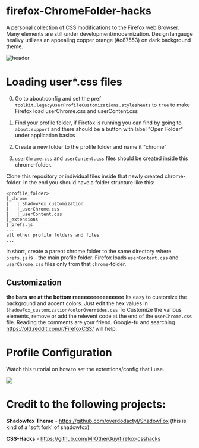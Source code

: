 # firefox-ChromeFolder-hacks
A personal collection of CSS modifications to the Firefox web Browser. Many elements are still under development/modernization. Design langauge healivy utilizes an appealing copper orange (#c87553) on dark background theme.

![header](https://i.imgur.com/yU2lHO5.png)

# Loading user*.css files

0. Go to about:config and set the pref `toolkit.legacyUserProfileCustomizations.stylesheets` to `true` to make Firefox load userChrome.css and userContent.css

1. Find your profile folder, if Firefox is running you can find by going to `about:support` and there should be a button with label "Open Folder" under application basics
2. Create a new folder to the profile folder and name it "chrome"
3. `userChrome.css` and `userContent.css` files should be created inside this chrome-folder.

Clone this repository or individual files inside that newly created chrome-folder.
In the end you should have a folder structure like this:

```
<profile_folder>
|_chrome
|   |_ShadowFox_customization
|   |_userChrome.css
|   |_userContent.css
|_extensions
|_prefs.js
...
all other profile folders and files
...
```

In short, create a parent chrome folder to the same directory where `prefs.js` is - the main profile folder. Firefox loads `userContent.css` and `userChrome.css` files only from that `chrome`-folder.

## Customization

**the bars are at the bottom reeeeeeeeeeeeeeee**
 Its easy to customize the background and accent colors. Just edit the hex values in `ShadowFox_customization/colorOverrides.css`
 To Customize the various elements, remove or add the relevent code at the end of the `userChrome.css` file. Reading the comments are  your friend. Google-fu and searching https://old.reddit.com/r/FirefoxCSS/ will help. 

# Profile Configuration

Watch this tutorial on how to set the extentions/config that I use.

[![](http://img.youtube.com/vi/SgO-0p64OMQ/0.jpg)](http://www.youtube.com/watch?v=SgO-0p64OMQ "Firefox Customization")
 
# Credit to the following projects:

**Shadowfox Theme** - https://github.com/overdodactyl/ShadowFox (this is kind of a 'soft fork' of shadowfox)

**CSS-Hacks** - https://github.com/MrOtherGuy/firefox-csshacks
